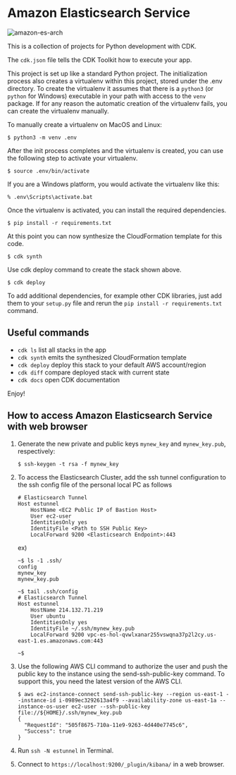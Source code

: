 # Amazon Elasticsearch Service

![amazon-es-arch](./amazon-es-arch.svg)

This is a collection of projects for Python development with CDK.

The `cdk.json` file tells the CDK Toolkit how to execute your app.

This project is set up like a standard Python project.  The initialization
process also creates a virtualenv within this project, stored under the .env
directory.  To create the virtualenv it assumes that there is a `python3`
(or `python` for Windows) executable in your path with access to the `venv`
package. If for any reason the automatic creation of the virtualenv fails,
you can create the virtualenv manually.

To manually create a virtualenv on MacOS and Linux:

```
$ python3 -m venv .env
```

After the init process completes and the virtualenv is created, you can use the following
step to activate your virtualenv.

```
$ source .env/bin/activate
```

If you are a Windows platform, you would activate the virtualenv like this:

```
% .env\Scripts\activate.bat
```

Once the virtualenv is activated, you can install the required dependencies.

```
$ pip install -r requirements.txt
```

At this point you can now synthesize the CloudFormation template for this code.

```
$ cdk synth
```

Use cdk deploy command to create the stack shown above.

```
$ cdk deploy
```

To add additional dependencies, for example other CDK libraries, just add
them to your `setup.py` file and rerun the `pip install -r requirements.txt`
command.

## Useful commands

 * `cdk ls`          list all stacks in the app
 * `cdk synth`       emits the synthesized CloudFormation template
 * `cdk deploy`      deploy this stack to your default AWS account/region
 * `cdk diff`        compare deployed stack with current state
 * `cdk docs`        open CDK documentation

Enjoy!

## How to access Amazon Elasticsearch Service with web browser
1. Generate the new private and public keys `mynew_key` and `mynew_key.pub`, respectively:

   ```
   $ ssh-keygen -t rsa -f mynew_key
   ```

2. To access the Elasticsearch Cluster, add the ssh tunnel configuration to the ssh config file of the personal local PC as follows

    ```
    # Elasticsearch Tunnel
    Host estunnel
        HostName <EC2 Public IP of Bastion Host>
        User ec2-user
        IdentitiesOnly yes
        IdentityFile <Path to SSH Public Key>
        LocalForward 9200 <Elasticsearch Endpoint>:443
    ```

    ex)

    ```
    ~$ ls -1 .ssh/
    config
    mynew_key
    mynew_key.pub

    ~$ tail .ssh/config
    # Elasticsearch Tunnel
    Host estunnel
        HostName 214.132.71.219
        User ubuntu
        IdentitiesOnly yes
        IdentityFile ~/.ssh/mynew_key.pub
        LocalForward 9200 vpc-es-hol-qvwlxanar255vswqna37p2l2cy.us-east-1.es.amazonaws.com:443

    ~$
    ```

3. Use the following AWS CLI command to authorize the user and push the public key to the instance using the send-ssh-public-key command. To support this, you need the latest version of the AWS CLI.

   ```
   $ aws ec2-instance-connect send-ssh-public-key --region us-east-1 --instance-id i-0989ec3292613a4f9 --availability-zone us-east-1a --instance-os-user ec2-user --ssh-public-key file://${HOME}/.ssh/mynew_key.pub
   {
     "RequestId": "505f8675-710a-11e9-9263-4d440e7745c6", 
     "Success": true
   } 
   ```

4. Run `ssh -N estunnel` in Terminal.
5. Connect to `https://localhost:9200/_plugin/kibana/` in a web browser.
